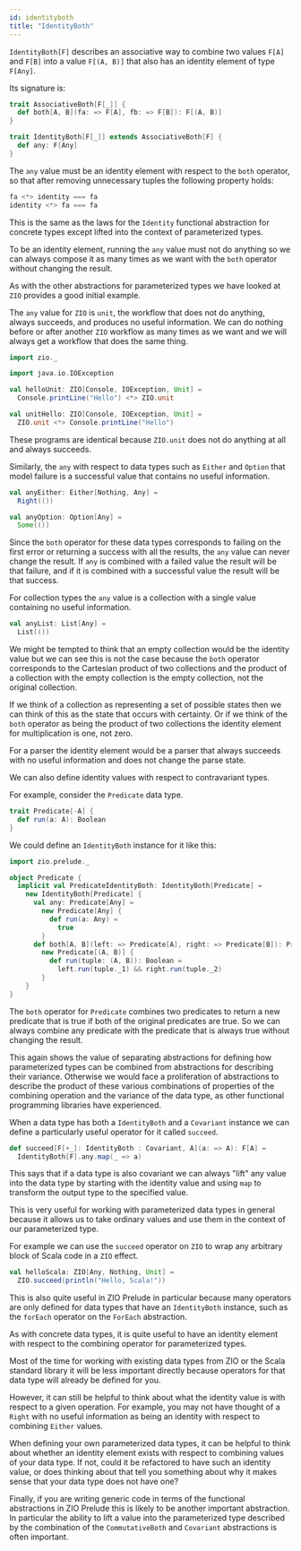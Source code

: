 ```yaml
---
id: identityboth
title: "IdentityBoth"
---
```


`IdentityBoth[F]` describes an associative way to combine two values `F[A]` and `F[B]` into a value `F[(A, B)]` that also has an identity element of type `F[Any]`.

Its signature is:

```scala mdoc
trait AssociativeBoth[F[_]] {
  def both[A, B](fa: => F[A], fb: => F[B]): F[(A, B)]
}

trait IdentityBoth[F[_]] extends AssociativeBoth[F] {
  def any: F[Any]
}
```

The `any` value must be an identity element with respect to the `both` operator, so that after removing unnecessary tuples the following property holds:

```scala
fa <*> identity === fa
identity <*> fa === fa
```

This is the same as the laws for the `Identity` functional abstraction for concrete types except lifted into the context of parameterized types.

To be an identity element, running the `any` value must not do anything so we can always compose it as many times as we want with the `both` operator without changing the result.

As with the other abstractions for parameterized types we have looked at `ZIO` provides a good initial example.

The `any` value for `ZIO` is `unit`, the workflow that does not do anything, always succeeds, and produces no useful information. We can do nothing before or after another `ZIO` workflow as many times as we want and we will always get a workflow that does the same thing.

```scala mdoc:reset
import zio._

import java.io.IOException

val helloUnit: ZIO[Console, IOException, Unit] =
  Console.printLine("Hello") <*> ZIO.unit

val unitHello: ZIO[Console, IOException, Unit] =
  ZIO.unit <*> Console.printLine("Hello")
```

These programs are identical because `ZIO.unit` does not do anything at all and always succeeds.

Similarly, the `any` with respect to data types such as `Either` and `Option` that model failure is a successful value that contains no useful information.

```scala mdoc
val anyEither: Either[Nothing, Any] =
  Right(())

val anyOption: Option[Any] =
  Some(())
```

Since the `both` operator for these data types corresponds to failing on the first error or returning a success with all the results, the `any` value can never change the result. If `any` is combined with a failed value the result will be that failure, and if it is combined with a successful value the result will be that success.

For collection types the `any` value is a collection with a single value containing no useful information.

```scala mdoc
val anyList: List[Any] =
  List(())
```

We might be tempted to think that an empty collection would be the identity value but we can see this is not the case because the `both` operator corresponds to the Cartesian product of two collections and the product of a collection with the empty collection is the empty collection, not the original collection.

If we think of a collection as representing a set of possible states then we can think of this as the state that occurs with certainty. Or if we think of the `both` operator as being the product of two collections the identity element for multiplication is one, not zero.

For a parser the identity element would be a parser that always succeeds with no useful information and does not change the parse state.

We can also define identity values with respect to contravariant types.

For example, consider the `Predicate` data type.

```scala mdoc
trait Predicate[-A] {
  def run(a: A): Boolean
}
```

We could define an `IdentityBoth` instance for it like this:

```scala mdoc
import zio.prelude._

object Predicate {
  implicit val PredicateIdentityBoth: IdentityBoth[Predicate] =
    new IdentityBoth[Predicate] {
      val any: Predicate[Any] =
        new Predicate[Any] {
          def run(a: Any) =
            true
        }
      def both[A, B](left: => Predicate[A], right: => Predicate[B]): Predicate[(A, B)] =
        new Predicate[(A, B)] {
          def run(tuple: (A, B)): Boolean =
            left.run(tuple._1) && right.run(tuple._2)
        }
    }
}
```

The `both` operator for `Predicate` combines two predicates to return a new predicate that is true if both of the original predicates are true. So we can always combine any predicate with the predicate that is always true without changing the result.

This again shows the value of separating abstractions for defining how parameterized types can be combined from abstractions for describing their variance. Otherwise we would face a proliferation of abstractions to describe the product of these various combinations of properties of the combining operation and the variance of the data type, as other functional programming libraries have experienced.

When a data type has both a `IdentityBoth` and a `Covariant` instance we can define a particularly useful operator for it called `succeed`.

```scala mdoc
def succeed[F[+_]: IdentityBoth : Covariant, A](a: => A): F[A] =
  IdentityBoth[F].any.map(_ => a)
```

This says that if a data type is also covariant we can always "lift" any value into the data type by starting with the identity value and using `map` to transform the output type to the specified value.

This is very useful for working with parameterized data types in general because it allows us to take ordinary values and use them in the context of our parameterized type.

For example we can use the `succeed` operator on `ZIO` to wrap any arbitrary block of Scala code in a `ZIO` effect.

```scala mdoc
val helloScala: ZIO[Any, Nothing, Unit] =
  ZIO.succeed(println("Hello, Scala!"))
```

This is also quite useful in ZIO Prelude in particular because many operators are only defined for data types that have an `IdentityBoth` instance, such as the `forEach` operator on the `ForEach` abstraction.

As with concrete data types, it is quite useful to have an identity element with respect to the combining operator for parameterized types.

Most of the time for working with existing data types from ZIO or the Scala standard library it will be less important directly because operators for that data type will already be defined for you.

However, it can still be helpful to think about what the identity value is with respect to a given operation. For example, you may not have thought of a `Right` with no useful information as being an identity with respect to combining `Either` values.

When defining your own parameterized data types, it can be helpful to think about whether an identity element exists with respect to combining values of your data type. If not, could it be refactored to have such an identity value, or does thinking about that tell you something about why it makes sense that your data type does not have one?

Finally, if you are writing generic code in terms of the functional abstractions in ZIO Prelude this is likely to be another important abstraction. In particular the ability to lift a value into the parameterized type described by the combination of the `CommutativeBoth` and `Covariant` abstractions is often important.
